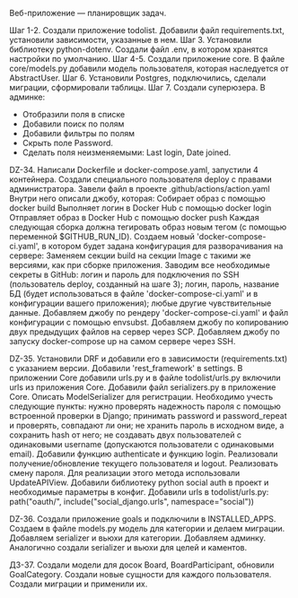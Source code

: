 Веб-приложение — планировщик задач.

Шаг 1-2.
Создали приложение todolist. Добавили файл requirements.txt, установили зависимости, указанные в нем.
Шаг 3.
Установили библиотеку python-dotenv. Создали файл .env, в котором хранятся настройки по умолчанию.
Шаг 4-5.
Создали приложение core.
В файле core/models.py добавили модель пользователя, которая наследуется от 
AbstractUser.
Шаг 6.
Установили Postgres, подключились, сделали миграции, сформировали таблицы.
Шаг 7.
Создали суперюзера. В админке:
- Отобразили поля в списке
- Добавили поиск по полям
- Добавили фильтры по полям
- Скрыть поле Password.
- Сделать поля неизменяемыми: Last login, Date joined.

DZ-34.
Написали Dockerfile и docker-compose.yaml, запустили 4 контейнера.
Создали специального пользователя deploy c правами администратора.
  <adduser deploy>
Завели файл в проекте 
.github/actions/action.yaml
Внутри него описали джобу, которая:
Собирает образ с помощью docker build
Выполняет логин в Docker Hub с помощью docker login
Отправляет образ в Docker Hub с помощью docker push
Каждая следующая сборка должна тегировать образ новым тегом (с помощью переменной $GITHUB_RUN_ID).
Создаем новый 'docker-compose-ci.yaml', в котором будет задана конфигурация для разворачивания на сервере:
Заменяем секции build на секции Image с такими же версиями, как при сборке приложения.
Заводим все необходимые секреты в GitHub:
логин и пароль для подключения по SSH (пользователь deploy, созданный на шаге 3);
логин, пароль, название БД (будет использоваться в файле 'docker-compose-ci.yaml' и в конфигурации вашего приложения);
любые другие чувствительные данные.
Добавляем джобу по рендеру 'docker-compose-ci.yaml' и файл конфигурации c помощью envsubst.
Добавляем джобу по копированию двух предыдущих файлов на сервер через SCP.
Добавляем джобу по запуску docker-compose up на самом сервере через SSH.

DZ-35.
Установили DRF и добавили его в зависимости (requirements.txt) с указанием версии. Добавили 'rest_framework' в settings.
В приложении Core добавили urls.py и в файле todolist/urls.py включили urls из приложения Core.
Добавили файл serializers.py в приложение Core. Описать ModelSerializer
 для регистрации. Необходимо учесть следующие пункты:
нужно проверять надежность пароля с помощью встроенной проверки в Django;
принимать password и password_repeat и проверять, совпадают ли они;
не хранить пароль в исходном виде, а сохранить hash от него;
не создавать двух пользователей с одинаковыми username (допускаются пользователи с одинаковыми email).
Добавили функцию authenticate и функцию login.
Реализовали получение/обновление текущего пользователя и logout.
Реализовать смену пароля. Для реализации этого метода использовали UpdateAPIView.
Добавили библиотеку python social auth в проект и необходимые параметры в конфиг.
Добавили urls в todolist/urls.py:
path("oauth/", include("social_django.urls", namespace="social"))

DZ-36.
Создали приложение goals и подключили в INSTALLED_APPS.
Создаем в файле models.py модель для категории и делаем миграции.
Добавляем serializer и вьюхи для категории.
Добавляем админку.
Аналогично создали serializer и вьюхи для целей и каментов.

ДЗ-37.
Создали модели для досок Board, BoardParticipant, обновили GoalCategory.
Создали новые сущности для каждого пользователя.
Создали миграции и применили их.

